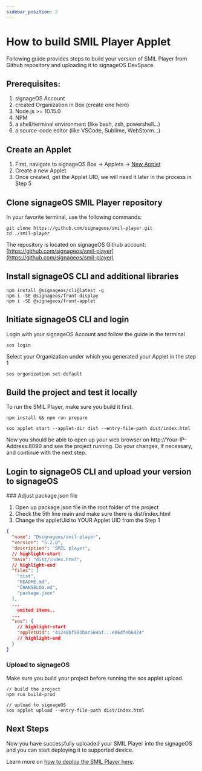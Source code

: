```yaml
---
sidebar_position: 2
---
```

# How to build SMIL Player Applet

Following guide provides steps to build your version of SMIL Player from Github repository and uploading it to signageOS DevSpace.

## Prerequisites:

1. signageOS Account
1. created Organization in Box (create one here)
1. Node.js >= 10.15.0
1. NPM
1. a shell/terminal environment (like bash, zsh, powershell...)
1. a source-code editor (like VSCode, Sublime, WebStorm...)

## Create an Applet
1. First, navigate to signageOS Box -> Applets -> [New Applet](https://box.signageos.io/applet/new)
1. Create a new Applet
1. Once created, get the Applet UID, we will need it later in the process in Step 5

## Clone signageOS SMIL Player repository
In your favorite terminal, use the following commands:

```shell title="Clonning from official SMIL Player repository"
git clone https://github.com/signageos/smil-player.git
cd ./smil-player
```

The repository is located on signageOS Github account: [https://github.com/signageos/smil-player](https://github.com/signageos/smil-player)

## Install signageOS CLI and additional libraries

```shell
npm install @signageos/cli@latest -g
npm i -SE @signageos/front-display
npm i -SE @signageos/front-applet
```

## Initiate signageOS CLI and login

Login with your signageOS Account and follow the guide in the terminal
```shell
sos login
```

Select your Organization under which you generated your Applet in 
the step 1

```shell
sos organization set-default
```

## Build the project and test it locally

To run the SMIL Player, make sure you build it first.

```shell
npm install && npm run prepare

sos applet start --applet-dir dist --entry-file-path dist/index.html
```

Now you should be able to open up your web browser on http://Your-IP-Address:8090 and see the project running. Do your changes, if necessary, and continue with the next step.

## Login to signageOS CLI and upload your version to signageOS

### Adjust package.json file

1. Open up package.json file in the root folder of the project
1. Check the 5th line main and make sure there is dist/index.html
1. Change the appletUid to YOUR Applet UID from the Step 1

```json title="Add your Applet UID into package.json"
{
  "name": "@signageos/smil-player",
  "version": "5.2.0",
  "description": "SMIL player",
  // highlight-start
  "main": "dist/index.html",
  // highlight-end
  "files": [
    "dist",
    "README.md",
    "CHANGELOG.md",
    "package.json"
  ],
  ...
    omited items..
  ...
  "sos": {
    // highlight-start
    "appletUid": "41240bf563bac504af...e06dfeb6824"
    // highlight-end
  }
}
```

### Upload to signageOS

Make sure you build your project before running the sos applet upload.

```shell
// build the project
npm run build-prod

// upload to signageOS
sos applet upload --entry-file-path dist/index.html
```

## Next Steps

Now you have successfully uploaded your SMIL Player into the signageOS and you can start deploying it to supported device.

Learn more on [how to deploy the SMIL Player here](deploy-smil-playlist).